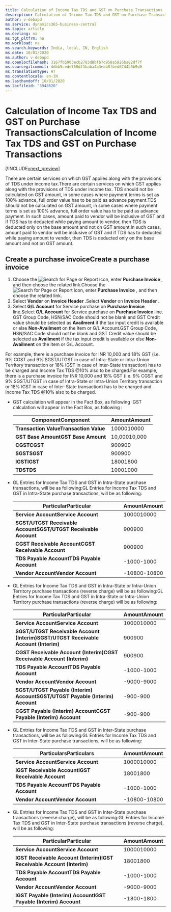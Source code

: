 ```yaml
---
title: Calculation of Income Tax TDS and GST on Purchase Transactions
description: Calculation of Income Tax TDS and GST on Purchase Transactions
author: v-debapd
ms.service: dynamics365-business-central
ms.topic: article
ms.devlang: na
ms.tgt_pltfrm: na
ms.workload: na
ms.search.keywords: India, local, IN, English
ms.date: 10/01/2020
ms.author: v-debapd
ms.openlocfilehash: 3167fb5903ecb2783d8bfb7c958a5926ba82df7f
ms.sourcegitcommit: ddbb5cede750df1baba4b3eab8fbed6744b5b9d6
ms.translationtype: HT
ms.contentlocale: en-IN
ms.lasthandoff: 10/01/2020
ms.locfileid: "3948620"
---
```

# <a name="calculation-of-income-tax-tds-and-gst-on-purchase-transactions"></a><span data-ttu-id="f1f2d-103">Calculation of Income Tax TDS and GST on Purchase Transactions</span><span class="sxs-lookup"><span data-stu-id="f1f2d-103">Calculation of Income Tax TDS and GST on Purchase Transactions</span></span>

[!INCLUDE[vnext_preview](../../includes/vnext_preview.md)]

<span data-ttu-id="f1f2d-104">There are certain services on which GST applies along with the provisions of TDS under income tax.</span><span class="sxs-lookup"><span data-stu-id="f1f2d-104">There are certain services on which GST applies along with the provisions of TDS under income tax.</span></span> <span data-ttu-id="f1f2d-105">TDS should not be calculated on GST amount, in some cases where payment terms is set as 100% advance, full order value has to be paid as advance payment.</span><span class="sxs-lookup"><span data-stu-id="f1f2d-105">TDS should not be calculated on GST amount, in some cases where payment terms is set as 100% advance, full order value has to be paid as advance payment.</span></span> <span data-ttu-id="f1f2d-106">In such cases, amount paid to vendor will be inclusive of GST and if TDS has to deducted while paying amount to vendor, then TDS is deducted only on the base amount and not on GST amount.</span><span class="sxs-lookup"><span data-stu-id="f1f2d-106">In such cases, amount paid to vendor will be inclusive of GST and if TDS has to deducted while paying amount to vendor, then TDS is deducted only on the base amount and not on GST amount.</span></span>

## <a name="create-a-purchase-invoice"></a><span data-ttu-id="f1f2d-107">Create a purchase invoice</span><span class="sxs-lookup"><span data-stu-id="f1f2d-107">Create a purchase invoice</span></span>

1. <span data-ttu-id="f1f2d-108">Choose the ![Search for Page or Report](image/search_small.png "Search for Page or Report icon") icon, enter **Purchase Invoice** , and then choose the related link.</span><span class="sxs-lookup"><span data-stu-id="f1f2d-108">Choose the ![Search for Page or Report](image/search_small.png "Search for Page or Report icon") icon, enter **Purchase Invoice** , and then choose the related link.</span></span>
2. <span data-ttu-id="f1f2d-109">Select **Vendor** on **Invoice Header** .</span><span class="sxs-lookup"><span data-stu-id="f1f2d-109">Select **Vendor** on **Invoice Header** .</span></span>
3. <span data-ttu-id="f1f2d-110">Select **G/L Account** for Service purchase on **Purchase Invoice** line.</span><span class="sxs-lookup"><span data-stu-id="f1f2d-110">Select **G/L Account** for Service purchase on **Purchase Invoice** line.</span></span> <span data-ttu-id="f1f2d-111">GST Group Code, HSN/SAC Code should not be blank and GST Credit value should be selected as **Availment** if the tax input credit is available or else **Non-Availment** on the Item or G/L Account.</span><span class="sxs-lookup"><span data-stu-id="f1f2d-111">GST Group Code, HSN/SAC Code should not be blank and GST Credit value should be selected as **Availment** if the tax input credit is available or else **Non-Availment** on the Item or G/L Account.</span></span> 

<span data-ttu-id="f1f2d-112">For example, there is a purchase invoice for INR 10,000 and 18% GST (i.e. 9% CGST and 9% SGST/UTGST in case of Intra-State or Intra-Union Territory transaction or 18% IGST in case of Inter-State transaction) has to be charged and Income Tax TDS @10% also to be charged.</span><span class="sxs-lookup"><span data-stu-id="f1f2d-112">For example, there is a purchase invoice for INR 10,000 and 18% GST (i.e. 9% CGST and 9% SGST/UTGST in case of Intra-State or Intra-Union Territory transaction or 18% IGST in case of Inter-State transaction) has to be charged and Income Tax TDS @10% also to be charged.</span></span>

- <span data-ttu-id="f1f2d-113">GST calculation will appear in the Fact Box, as following :</span><span class="sxs-lookup"><span data-stu-id="f1f2d-113">GST calculation will appear in the Fact Box, as following :</span></span>

    |<span data-ttu-id="f1f2d-114">Component</span><span class="sxs-lookup"><span data-stu-id="f1f2d-114">Component</span></span>|<span data-ttu-id="f1f2d-115">Amount</span><span class="sxs-lookup"><span data-stu-id="f1f2d-115">Amount</span></span>|
    |----------------------------------|---------------------------------------|  
    |<span data-ttu-id="f1f2d-116">**Transaction Value**</span><span class="sxs-lookup"><span data-stu-id="f1f2d-116">**Transaction Value**</span></span>|<span data-ttu-id="f1f2d-117">10000</span><span class="sxs-lookup"><span data-stu-id="f1f2d-117">10000</span></span>|
    |<span data-ttu-id="f1f2d-118">**GST Base Amount**</span><span class="sxs-lookup"><span data-stu-id="f1f2d-118">**GST Base Amount**</span></span>|<span data-ttu-id="f1f2d-119">10,000</span><span class="sxs-lookup"><span data-stu-id="f1f2d-119">10,000</span></span>|  
    |<span data-ttu-id="f1f2d-120">**CGST**</span><span class="sxs-lookup"><span data-stu-id="f1f2d-120">**CGST**</span></span>|<span data-ttu-id="f1f2d-121">900</span><span class="sxs-lookup"><span data-stu-id="f1f2d-121">900</span></span>|  
    |<span data-ttu-id="f1f2d-122">**SGST**</span><span class="sxs-lookup"><span data-stu-id="f1f2d-122">**SGST**</span></span>|<span data-ttu-id="f1f2d-123">900</span><span class="sxs-lookup"><span data-stu-id="f1f2d-123">900</span></span>|
    |<span data-ttu-id="f1f2d-124">**IGST**</span><span class="sxs-lookup"><span data-stu-id="f1f2d-124">**IGST**</span></span>|<span data-ttu-id="f1f2d-125">1800</span><span class="sxs-lookup"><span data-stu-id="f1f2d-125">1800</span></span>|
    |<span data-ttu-id="f1f2d-126">**TDS**</span><span class="sxs-lookup"><span data-stu-id="f1f2d-126">**TDS**</span></span>|<span data-ttu-id="f1f2d-127">1000</span><span class="sxs-lookup"><span data-stu-id="f1f2d-127">1000</span></span>|

- <span data-ttu-id="f1f2d-128">GL Entries for Income Tax TDS and GST in Intra-State purchase transactions, will be as following:</span><span class="sxs-lookup"><span data-stu-id="f1f2d-128">GL Entries for Income Tax TDS and GST in Intra-State purchase transactions, will be as following:</span></span>
    
    |<span data-ttu-id="f1f2d-129">Particular</span><span class="sxs-lookup"><span data-stu-id="f1f2d-129">Particular</span></span>|<span data-ttu-id="f1f2d-130">Amount</span><span class="sxs-lookup"><span data-stu-id="f1f2d-130">Amount</span></span>|
    |----------------------------------|---------------------------------------|  
    |<span data-ttu-id="f1f2d-131">**Service Account**</span><span class="sxs-lookup"><span data-stu-id="f1f2d-131">**Service Account**</span></span>|<span data-ttu-id="f1f2d-132">10000</span><span class="sxs-lookup"><span data-stu-id="f1f2d-132">10000</span></span>|  
    |<span data-ttu-id="f1f2d-133">**SGST/UTGST Receivable Account**</span><span class="sxs-lookup"><span data-stu-id="f1f2d-133">**SGST/UTGST Receivable Account**</span></span>|<span data-ttu-id="f1f2d-134">900</span><span class="sxs-lookup"><span data-stu-id="f1f2d-134">900</span></span>|  
    |<span data-ttu-id="f1f2d-135">**CGST Receivable Account**</span><span class="sxs-lookup"><span data-stu-id="f1f2d-135">**CGST Receivable Account**</span></span>|<span data-ttu-id="f1f2d-136">900</span><span class="sxs-lookup"><span data-stu-id="f1f2d-136">900</span></span>|
    |<span data-ttu-id="f1f2d-137">**TDS Payable Account**</span><span class="sxs-lookup"><span data-stu-id="f1f2d-137">**TDS Payable Account**</span></span>|<span data-ttu-id="f1f2d-138">-1000</span><span class="sxs-lookup"><span data-stu-id="f1f2d-138">-1000</span></span>|
    |<span data-ttu-id="f1f2d-139">**Vendor Account**</span><span class="sxs-lookup"><span data-stu-id="f1f2d-139">**Vendor Account**</span></span>|<span data-ttu-id="f1f2d-140">-10800</span><span class="sxs-lookup"><span data-stu-id="f1f2d-140">-10800</span></span>|

- <span data-ttu-id="f1f2d-141">GL Entries for Income Tax TDS and GST in Intra-State or Intra-Union Territory purchase transactions (reverse charge) will be as following:</span><span class="sxs-lookup"><span data-stu-id="f1f2d-141">GL Entries for Income Tax TDS and GST in Intra-State or Intra-Union Territory purchase transactions (reverse charge) will be as following:</span></span>
    
    |<span data-ttu-id="f1f2d-142">Particular</span><span class="sxs-lookup"><span data-stu-id="f1f2d-142">Particular</span></span>|<span data-ttu-id="f1f2d-143">Amount</span><span class="sxs-lookup"><span data-stu-id="f1f2d-143">Amount</span></span>|
    |----------------------------------|---------------------------------------|  
    |<span data-ttu-id="f1f2d-144">**Service Account**</span><span class="sxs-lookup"><span data-stu-id="f1f2d-144">**Service Account**</span></span>|<span data-ttu-id="f1f2d-145">10000</span><span class="sxs-lookup"><span data-stu-id="f1f2d-145">10000</span></span>|  
    |<span data-ttu-id="f1f2d-146">**SGST/UTGST Receivable Account (Interim)**</span><span class="sxs-lookup"><span data-stu-id="f1f2d-146">**SGST/UTGST Receivable Account (Interim)**</span></span>|<span data-ttu-id="f1f2d-147">900</span><span class="sxs-lookup"><span data-stu-id="f1f2d-147">900</span></span>|  
    |<span data-ttu-id="f1f2d-148">**CGST Receivable Account (Interim)**</span><span class="sxs-lookup"><span data-stu-id="f1f2d-148">**CGST Receivable Account (Interim)**</span></span>|<span data-ttu-id="f1f2d-149">900</span><span class="sxs-lookup"><span data-stu-id="f1f2d-149">900</span></span>|
    |<span data-ttu-id="f1f2d-150">**TDS Payable Account**</span><span class="sxs-lookup"><span data-stu-id="f1f2d-150">**TDS Payable Account**</span></span>|<span data-ttu-id="f1f2d-151">-1000</span><span class="sxs-lookup"><span data-stu-id="f1f2d-151">-1000</span></span>|
    |<span data-ttu-id="f1f2d-152">**Vendor Account**</span><span class="sxs-lookup"><span data-stu-id="f1f2d-152">**Vendor Account**</span></span>|<span data-ttu-id="f1f2d-153">-9000</span><span class="sxs-lookup"><span data-stu-id="f1f2d-153">-9000</span></span>|
    |<span data-ttu-id="f1f2d-154">**SGST/UTGST Payable (Interim) Account**</span><span class="sxs-lookup"><span data-stu-id="f1f2d-154">**SGST/UTGST Payable (Interim) Account**</span></span>|<span data-ttu-id="f1f2d-155">-900</span><span class="sxs-lookup"><span data-stu-id="f1f2d-155">-900</span></span>|
    |<span data-ttu-id="f1f2d-156">**CGST Payable (Interim) Account**</span><span class="sxs-lookup"><span data-stu-id="f1f2d-156">**CGST Payable (Interim) Account**</span></span>|<span data-ttu-id="f1f2d-157">-900</span><span class="sxs-lookup"><span data-stu-id="f1f2d-157">-900</span></span>|

- <span data-ttu-id="f1f2d-158">GL Entries for Income Tax TDS and GST in Inter-State purchase transactions, will be as following:</span><span class="sxs-lookup"><span data-stu-id="f1f2d-158">GL Entries for Income Tax TDS and GST in Inter-State purchase transactions, will be as following:</span></span>
   
    |<span data-ttu-id="f1f2d-159">Particulars</span><span class="sxs-lookup"><span data-stu-id="f1f2d-159">Particulars</span></span>|<span data-ttu-id="f1f2d-160">Amount</span><span class="sxs-lookup"><span data-stu-id="f1f2d-160">Amount</span></span>|
    |----------------------------------|---------------------------------------|  
    |<span data-ttu-id="f1f2d-161">**Service Account**</span><span class="sxs-lookup"><span data-stu-id="f1f2d-161">**Service Account**</span></span>|<span data-ttu-id="f1f2d-162">10000</span><span class="sxs-lookup"><span data-stu-id="f1f2d-162">10000</span></span>|
    |<span data-ttu-id="f1f2d-163">**IGST Receivable Account**</span><span class="sxs-lookup"><span data-stu-id="f1f2d-163">**IGST Receivable Account**</span></span>|<span data-ttu-id="f1f2d-164">1800</span><span class="sxs-lookup"><span data-stu-id="f1f2d-164">1800</span></span>|
    |<span data-ttu-id="f1f2d-165">**TDS Payable Account**</span><span class="sxs-lookup"><span data-stu-id="f1f2d-165">**TDS Payable Account**</span></span>|<span data-ttu-id="f1f2d-166">-1000</span><span class="sxs-lookup"><span data-stu-id="f1f2d-166">-1000</span></span>|
    |<span data-ttu-id="f1f2d-167">**Vendor Account**</span><span class="sxs-lookup"><span data-stu-id="f1f2d-167">**Vendor Account**</span></span>|<span data-ttu-id="f1f2d-168">-10800</span><span class="sxs-lookup"><span data-stu-id="f1f2d-168">-10800</span></span>|

- <span data-ttu-id="f1f2d-169">GL Entries for Income Tax TDS and GST in Inter-State purchase transactions (reverse charge), will be as following:</span><span class="sxs-lookup"><span data-stu-id="f1f2d-169">GL Entries for Income Tax TDS and GST in Inter-State purchase transactions (reverse charge), will be as following:</span></span>
    
    |<span data-ttu-id="f1f2d-170">Particular</span><span class="sxs-lookup"><span data-stu-id="f1f2d-170">Particular</span></span>|<span data-ttu-id="f1f2d-171">Amount</span><span class="sxs-lookup"><span data-stu-id="f1f2d-171">Amount</span></span>|
    |----------------------------------|---------------------------------------|  
    |<span data-ttu-id="f1f2d-172">**Service Account**</span><span class="sxs-lookup"><span data-stu-id="f1f2d-172">**Service Account**</span></span>|<span data-ttu-id="f1f2d-173">10000</span><span class="sxs-lookup"><span data-stu-id="f1f2d-173">10000</span></span>|
    |<span data-ttu-id="f1f2d-174">**IGST Receivable Account (Interim)**</span><span class="sxs-lookup"><span data-stu-id="f1f2d-174">**IGST Receivable Account (Interim)**</span></span>|<span data-ttu-id="f1f2d-175">1800</span><span class="sxs-lookup"><span data-stu-id="f1f2d-175">1800</span></span>|
    |<span data-ttu-id="f1f2d-176">**TDS Payable Account**</span><span class="sxs-lookup"><span data-stu-id="f1f2d-176">**TDS Payable Account**</span></span>|<span data-ttu-id="f1f2d-177">-1000</span><span class="sxs-lookup"><span data-stu-id="f1f2d-177">-1000</span></span>|
    |<span data-ttu-id="f1f2d-178">**Vendor Account**</span><span class="sxs-lookup"><span data-stu-id="f1f2d-178">**Vendor Account**</span></span>|<span data-ttu-id="f1f2d-179">-9000</span><span class="sxs-lookup"><span data-stu-id="f1f2d-179">-9000</span></span>|
    |<span data-ttu-id="f1f2d-180">**IGST Payable (Interim) Account**</span><span class="sxs-lookup"><span data-stu-id="f1f2d-180">**IGST Payable (Interim) Account**</span></span>|<span data-ttu-id="f1f2d-181">-1800</span><span class="sxs-lookup"><span data-stu-id="f1f2d-181">-1800</span></span>|








































